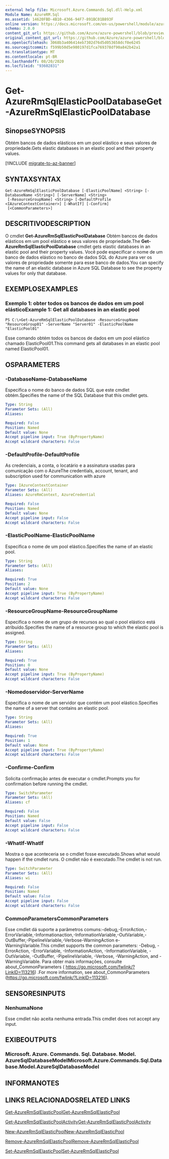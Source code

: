 ```yaml
---
external help file: Microsoft.Azure.Commands.Sql.dll-Help.xml
Module Name: AzureRM.Sql
ms.assetid: 14620FBD-4B10-4366-94F7-891BC01B893F
online version: https://docs.microsoft.com/en-us/powershell/module/azurerm.sql/get-azurermsqlelasticpooldatabase
schema: 2.0.0
content_git_url: https://github.com/Azure/azure-powershell/blob/preview/src/ResourceManager/Sql/Commands.Sql/help/Get-AzureRmSqlElasticPoolDatabase.md
original_content_git_url: https://github.com/Azure/azure-powershell/blob/preview/src/ResourceManager/Sql/Commands.Sql/help/Get-AzureRmSqlElasticPoolDatabase.md
ms.openlocfilehash: 3068b3a406414eb7302d76d5d053658dcf0e6245
ms.sourcegitcommit: f599b50d5e980197d1fca769378df90a842b42a1
ms.translationtype: MT
ms.contentlocale: pt-BR
ms.lasthandoff: 08/20/2020
ms.locfileid: "93602831"
---
```

# <span data-ttu-id="6b493-101">Get-AzureRmSqlElasticPoolDatabase</span><span class="sxs-lookup"><span data-stu-id="6b493-101">Get-AzureRmSqlElasticPoolDatabase</span></span>

## <span data-ttu-id="6b493-102">Sinopse</span><span class="sxs-lookup"><span data-stu-id="6b493-102">SYNOPSIS</span></span>
<span data-ttu-id="6b493-103">Obtém bancos de dados elásticos em um pool elástico e seus valores de propriedade.</span><span class="sxs-lookup"><span data-stu-id="6b493-103">Gets elastic databases in an elastic pool and their property values.</span></span>

[!INCLUDE [migrate-to-az-banner](../../includes/migrate-to-az-banner.md)]

## <span data-ttu-id="6b493-104">SYNTAX</span><span class="sxs-lookup"><span data-stu-id="6b493-104">SYNTAX</span></span>

```
Get-AzureRmSqlElasticPoolDatabase [-ElasticPoolName] <String> [-DatabaseName <String>] [-ServerName] <String>
 [-ResourceGroupName] <String> [-DefaultProfile <IAzureContextContainer>] [-WhatIf] [-Confirm]
 [<CommonParameters>]
```

## <span data-ttu-id="6b493-105">DESCRITIVO</span><span class="sxs-lookup"><span data-stu-id="6b493-105">DESCRIPTION</span></span>
<span data-ttu-id="6b493-106">O cmdlet **Get-AzureRmSqlElasticPoolDatabase** Obtém bancos de dados elásticos em um pool elástico e seus valores de propriedade.</span><span class="sxs-lookup"><span data-stu-id="6b493-106">The **Get-AzureRmSqlElasticPoolDatabase** cmdlet gets elastic databases in an elastic pool and their property values.</span></span>
<span data-ttu-id="6b493-107">Você pode especificar o nome de um banco de dados elástico no banco de dados SQL do Azure para ver os valores de propriedade somente para esse banco de dados.</span><span class="sxs-lookup"><span data-stu-id="6b493-107">You can specify the name of an elastic database in Azure SQL Database to see the property values for only that database.</span></span>

## <span data-ttu-id="6b493-108">EXEMPLOS</span><span class="sxs-lookup"><span data-stu-id="6b493-108">EXAMPLES</span></span>

### <span data-ttu-id="6b493-109">Exemplo 1: obter todos os bancos de dados em um pool elástico</span><span class="sxs-lookup"><span data-stu-id="6b493-109">Example 1: Get all databases in an elastic pool</span></span>
```
PS C:\>Get-AzureRmSqlElasticPoolDatabase -ResourceGroupName "ResourceGroup01" -ServerName "Server01" -ElasticPoolName "ElasticPool01"
```

<span data-ttu-id="6b493-110">Esse comando obtém todos os bancos de dados em um pool elástico chamado ElasticPool01.</span><span class="sxs-lookup"><span data-stu-id="6b493-110">This command gets all databases in an elastic pool named ElasticPool01.</span></span>

## <span data-ttu-id="6b493-111">OS</span><span class="sxs-lookup"><span data-stu-id="6b493-111">PARAMETERS</span></span>

### <span data-ttu-id="6b493-112">-DatabaseName</span><span class="sxs-lookup"><span data-stu-id="6b493-112">-DatabaseName</span></span>
<span data-ttu-id="6b493-113">Especifica o nome do banco de dados SQL que este cmdlet obtém.</span><span class="sxs-lookup"><span data-stu-id="6b493-113">Specifies the name of the SQL Database that this cmdlet gets.</span></span>

```yaml
Type: String
Parameter Sets: (All)
Aliases:

Required: False
Position: Named
Default value: None
Accept pipeline input: True (ByPropertyName)
Accept wildcard characters: False
```

### <span data-ttu-id="6b493-114">-DefaultProfile</span><span class="sxs-lookup"><span data-stu-id="6b493-114">-DefaultProfile</span></span>
<span data-ttu-id="6b493-115">As credenciais, a conta, o locatário e a assinatura usadas para comunicação com o Azure</span><span class="sxs-lookup"><span data-stu-id="6b493-115">The credentials, account, tenant, and subscription used for communication with azure</span></span>

```yaml
Type: IAzureContextContainer
Parameter Sets: (All)
Aliases: AzureRmContext, AzureCredential

Required: False
Position: Named
Default value: None
Accept pipeline input: False
Accept wildcard characters: False
```

### <span data-ttu-id="6b493-116">-ElasticPoolName</span><span class="sxs-lookup"><span data-stu-id="6b493-116">-ElasticPoolName</span></span>
<span data-ttu-id="6b493-117">Especifica o nome de um pool elástico.</span><span class="sxs-lookup"><span data-stu-id="6b493-117">Specifies the name of an elastic pool.</span></span>

```yaml
Type: String
Parameter Sets: (All)
Aliases:

Required: True
Position: 2
Default value: None
Accept pipeline input: True (ByPropertyName)
Accept wildcard characters: False
```

### <span data-ttu-id="6b493-118">-ResourceGroupName</span><span class="sxs-lookup"><span data-stu-id="6b493-118">-ResourceGroupName</span></span>
<span data-ttu-id="6b493-119">Especifica o nome de um grupo de recursos ao qual o pool elástico está atribuído.</span><span class="sxs-lookup"><span data-stu-id="6b493-119">Specifies the name of a resource group to which the elastic pool is assigned.</span></span>

```yaml
Type: String
Parameter Sets: (All)
Aliases:

Required: True
Position: 0
Default value: None
Accept pipeline input: True (ByPropertyName)
Accept wildcard characters: False
```

### <span data-ttu-id="6b493-120">-Nomedoservidor</span><span class="sxs-lookup"><span data-stu-id="6b493-120">-ServerName</span></span>
<span data-ttu-id="6b493-121">Especifica o nome de um servidor que contém um pool elástico.</span><span class="sxs-lookup"><span data-stu-id="6b493-121">Specifies the name of a server that contains an elastic pool.</span></span>

```yaml
Type: String
Parameter Sets: (All)
Aliases:

Required: True
Position: 1
Default value: None
Accept pipeline input: True (ByPropertyName)
Accept wildcard characters: False
```

### <span data-ttu-id="6b493-122">-Confirme</span><span class="sxs-lookup"><span data-stu-id="6b493-122">-Confirm</span></span>
<span data-ttu-id="6b493-123">Solicita confirmação antes de executar o cmdlet.</span><span class="sxs-lookup"><span data-stu-id="6b493-123">Prompts you for confirmation before running the cmdlet.</span></span>

```yaml
Type: SwitchParameter
Parameter Sets: (All)
Aliases: cf

Required: False
Position: Named
Default value: False
Accept pipeline input: False
Accept wildcard characters: False
```

### <span data-ttu-id="6b493-124">-WhatIf</span><span class="sxs-lookup"><span data-stu-id="6b493-124">-WhatIf</span></span>
<span data-ttu-id="6b493-125">Mostra o que aconteceria se o cmdlet fosse executado.</span><span class="sxs-lookup"><span data-stu-id="6b493-125">Shows what would happen if the cmdlet runs.</span></span>
<span data-ttu-id="6b493-126">O cmdlet não é executado.</span><span class="sxs-lookup"><span data-stu-id="6b493-126">The cmdlet is not run.</span></span>

```yaml
Type: SwitchParameter
Parameter Sets: (All)
Aliases: wi

Required: False
Position: Named
Default value: False
Accept pipeline input: False
Accept wildcard characters: False
```

### <span data-ttu-id="6b493-127">CommonParameters</span><span class="sxs-lookup"><span data-stu-id="6b493-127">CommonParameters</span></span>
<span data-ttu-id="6b493-128">Esse cmdlet dá suporte a parâmetros comuns:-debug,-ErrorAction,-ErrorVariable,-Informationaction,-InformationVariable,-OutVariable,-OutBuffer,-PipelineVariable,-Verbose-WarningAction e-WarningVariable.</span><span class="sxs-lookup"><span data-stu-id="6b493-128">This cmdlet supports the common parameters: -Debug, -ErrorAction, -ErrorVariable, -InformationAction, -InformationVariable, -OutVariable, -OutBuffer, -PipelineVariable, -Verbose, -WarningAction, and -WarningVariable.</span></span> <span data-ttu-id="6b493-129">Para obter mais informações, consulte about_CommonParameters ( https://go.microsoft.com/fwlink/?LinkID=113216) .</span><span class="sxs-lookup"><span data-stu-id="6b493-129">For more information, see about_CommonParameters (https://go.microsoft.com/fwlink/?LinkID=113216).</span></span>

## <span data-ttu-id="6b493-130">SENSORES</span><span class="sxs-lookup"><span data-stu-id="6b493-130">INPUTS</span></span>

### <span data-ttu-id="6b493-131">Nenhuma</span><span class="sxs-lookup"><span data-stu-id="6b493-131">None</span></span>
<span data-ttu-id="6b493-132">Esse cmdlet não aceita nenhuma entrada.</span><span class="sxs-lookup"><span data-stu-id="6b493-132">This cmdlet does not accept any input.</span></span>

## <span data-ttu-id="6b493-133">EXIBE</span><span class="sxs-lookup"><span data-stu-id="6b493-133">OUTPUTS</span></span>

### <span data-ttu-id="6b493-134">Microsoft. Azure. Commands. Sql. Database. Model. AzureSqlDatabaseModel</span><span class="sxs-lookup"><span data-stu-id="6b493-134">Microsoft.Azure.Commands.Sql.Database.Model.AzureSqlDatabaseModel</span></span>

## <span data-ttu-id="6b493-135">INFORMA</span><span class="sxs-lookup"><span data-stu-id="6b493-135">NOTES</span></span>

## <span data-ttu-id="6b493-136">LINKS RELACIONADOS</span><span class="sxs-lookup"><span data-stu-id="6b493-136">RELATED LINKS</span></span>

[<span data-ttu-id="6b493-137">Get-AzureRmSqlElasticPool</span><span class="sxs-lookup"><span data-stu-id="6b493-137">Get-AzureRmSqlElasticPool</span></span>](./Get-AzureRmSqlElasticPool.md)

[<span data-ttu-id="6b493-138">Get-AzureRmSqlElasticPoolActivity</span><span class="sxs-lookup"><span data-stu-id="6b493-138">Get-AzureRmSqlElasticPoolActivity</span></span>](./Get-AzureRmSqlElasticPoolActivity.md)

[<span data-ttu-id="6b493-139">New-AzureRmSqlElasticPool</span><span class="sxs-lookup"><span data-stu-id="6b493-139">New-AzureRmSqlElasticPool</span></span>](./New-AzureRmSqlElasticPool.md)

[<span data-ttu-id="6b493-140">Remove-AzureRmSqlElasticPool</span><span class="sxs-lookup"><span data-stu-id="6b493-140">Remove-AzureRmSqlElasticPool</span></span>](./Remove-AzureRmSqlElasticPool.md)

[<span data-ttu-id="6b493-141">Set-AzureRmSqlElasticPool</span><span class="sxs-lookup"><span data-stu-id="6b493-141">Set-AzureRmSqlElasticPool</span></span>](./Set-AzureRmSqlElasticPool.md)

